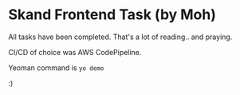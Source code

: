# Skand Frontend Task (by Moh)

All tasks have been completed. That's a lot of reading.. and praying.

CI/CD of choice was AWS CodePipeline. 

Yeoman command is `yo demo`

:)
